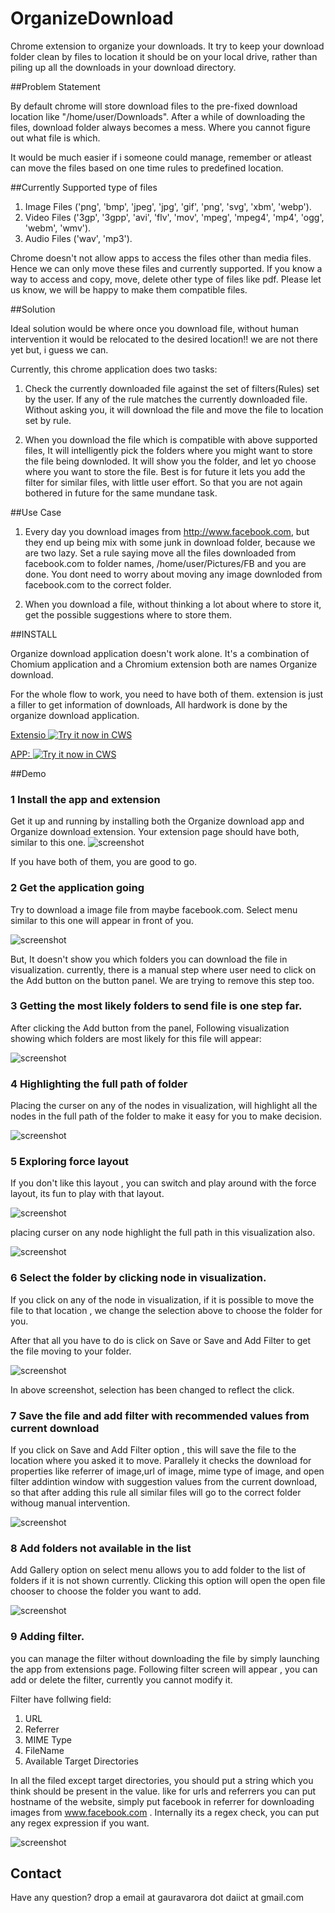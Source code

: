 OrganizeDownload
================

Chrome extension to organize your downloads. It try to keep your download folder clean by files to location it should be on your local drive, rather than piling up all the downloads in your download directory. 

##Problem Statement


By default chrome will store download files to the pre-fixed download location like "/home/user/Downloads". After a while of downloading the files, download folder always becomes a mess. Where you cannot figure out what file is which. 

It would be much easier if i someone could manage, remember or atleast can move the files based on one time rules to predefined location.


##Currently Supported type of files


1. Image Files ('png', 'bmp', 'jpeg', 'jpg', 'gif', 'png', 'svg', 'xbm', 'webp').
2. Video Files ('3gp', '3gpp', 'avi', 'flv', 'mov', 'mpeg', 'mpeg4', 'mp4', 'ogg', 'webm', 'wmv').
3. Audio Files ('wav', 'mp3').

Chrome doesn't not allow apps to access the files other than media files. Hence we can only move these files and currently supported. If you know a way to access and copy, move, delete other type of files like pdf. Please let us know, we will be happy to make them compatible files.


##Solution


Ideal solution would be where once you download file, without human intervention it would be relocated to the desired location!! we are not there yet but, i guess we can.

Currently, this chrome application does two tasks:

1.  Check the currently downloaded file against the set of filters(Rules) set by the user. If any of the rule matches the currently downloaded file. Without asking you,  it will download the file and move the file to location set by rule.

2.  When you download the file which is compatible with above supported files, It will intelligently pick the folders where you might want to store the file being downloded. It will show you the folder, and let yo choose where you want to store the file. Best is for future it lets you add the filter for similar files, with little user effort. So that you are not again bothered in future for the same mundane task.


##Use Case 


1. Every day you download images from http://www.facebook.com, but they end up being mix with some junk in download folder, because we are two lazy. Set a rule saying move all the files downloaded from facebook.com to folder names, /home/user/Pictures/FB and you are done. You dont need to worry about moving any image downloded from facebook.com to the correct folder.

2. When you download a file, without thinking a lot about where to store it, get the possible suggestions where to store them.


##INSTALL   


Organize download application doesn't work alone. It's a combination of Chomium application and a Chromium extension both are names Organize download.

For the whole flow to work, you need to have both of them. extension is just a filler to get information of downloads, All hardwork is done by the organize download application.

<a target="_blank" href="https://chrome.google.com/webstore/detail/organizedowload/pmbapjgcgcnocmllkbcehgljickgjiif"> Extensio ![Try it now in CWS](https://raw.github.com/GoogleChrome/chrome-app-samples/master/tryitnowbutton.png "Click here to install the Organize Download extension")</a>

<a target="_blank" href="https://chrome.google.com/webstore/detail/organize-download-app/ibnikgmjkdnijcigicjpnipibcieobdh"> APP:   ![Try it now in CWS](https://raw.github.com/GoogleChrome/chrome-app-samples/master/tryitnowbutton.png "Click here to install the Organize Dowload App")</a>




##Demo

### 1 Install the app and extension

Get it up and running by installing both the Organize download app and Organize download extension. Your extension page should have both, similar to this one.
![screenshot](https://github.com/samuelharden/OrganizeDownload/raw/master/screenshots/extensions_page.png)

If you have both of them, you are good to go.

###  2 Get the application going

 Try to download a image file from maybe facebook.com. Select menu similar to this one will appear in front of you.

![screenshot](https://github.com/samuelharden/OrganizeDownload/raw/master/screenshots/selectpagebeforeaddinggallery.png)

But, It doesn't show you which folders you can download the file in visualization. currently, there is a manual step where user need to click on the Add button on the button panel. We are trying to remove this step too.

###  3 Getting the most likely folders to send file is one step far.

After clicking the Add button from the panel, Following visualization showing which folders are most likely for this file will appear:

![screenshot](https://github.com/samuelharden/OrganizeDownload/raw/master/screenshots/selectpageafteraddinggallerydendogramlayout.png)

###  4 Highlighting the full path of folder

Placing the curser on any of the nodes in visualization, will highlight all the nodes in the full path of the folder to make it easy for you to make  decision.

![screenshot](https://github.com/samuelharden/OrganizeDownload/raw/master/screenshots/selectpagedendogramlayout_highlightedpath.png)

###  5  Exploring force layout

If you don't like this layout , you can switch and play around with the force layout, its fun to play with that layout.

![screenshot](https://github.com/samuelharden/OrganizeDownload/raw/master/screenshots/selectpageforcelayout.png)

placing curser on any node highlight the full path in this visualization also.

![screenshot](https://github.com/samuelharden/OrganizeDownload/raw/master/screenshots/selectpageforcelayout_highlighedpath.png)

### 6 Select the folder by clicking node in visualization.

If you click on any of the node in visualization, if it is possible to move the file to that location , we change the selection above to choose the folder for you.

After that all you have to do is click on Save or Save and Add Filter to get the file moving to your folder.

![screenshot](https://github.com/samuelharden/OrganizeDownload/raw/master/screenshots/selectpagedendogram_clickchangesselctedfolder.png)

In above screenshot, selection has been changed to reflect the click.

### 7 Save the file and add filter with recommended values from current download

If you click on Save and Add Filter option , this will save the file to the location where you asked it to move.
Parallely it checks the download for properties like referrer of image,url of image, mime type of image,  and open filter addintion window with suggestion values from the current download, so that after adding this rule all similar files will go to the correct folder withoug manual intervention.

![screenshot](https://github.com/samuelharden/OrganizeDownload/raw/master/screenshots/saveandaddfilter_openfilterwithpopulatedvalues.png)


### 8 Add folders not available in the list

Add Gallery option on select menu allows you to add folder to the list of folders if it is not shown currently. Clicking this option will open the open file chooser to choose the folder you want to add.

![screenshot](https://github.com/samuelharden/OrganizeDownload/raw/master/screenshots/addgalllery_openfilechooser.png)

### 9 Adding filter.

 you can manage the filter without downloading the file by simply launching the app from extensions page. Following filter screen will appear , you can add or delete the filter, currently you cannot modify it.

Filter have follwing field:
1.  URL
2.  Referrer
3.  MIME Type
4. FileName
5. Available Target Directories


In all the filed except target directories, you should put a string which you think should be present in the value. like for urls and referrers you can put hostname of the website, simply put facebook in referrer  for downloading images from www.facebook.com . Internally its a regex check, you can put any regex expression if you want.

![screenshot](https://github.com/samuelharden/OrganizeDownload/raw/master/screenshots/filter_page.png)


## Contact

Have any question? drop a email at gauravarora dot daiict at gmail.com

